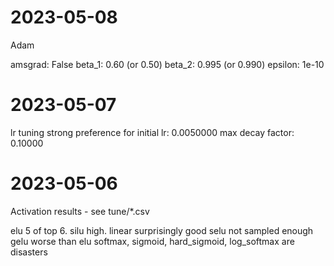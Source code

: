 2023-05-08
==========

Adam

amsgrad: False
beta_1: 0.60 (or 0.50)
beta_2: 0.995 (or 0.990)
epsilon: 1e-10


2023-05-07
==========

lr tuning
strong preference for
initial lr:       0.0050000
max decay factor: 0.10000

2023-05-06
==========

Activation results - see tune/*.csv

elu 5 of top 6.
silu high.
linear surprisingly good
selu not sampled enough
gelu worse than elu
softmax, sigmoid, hard_sigmoid, log_softmax are disasters
